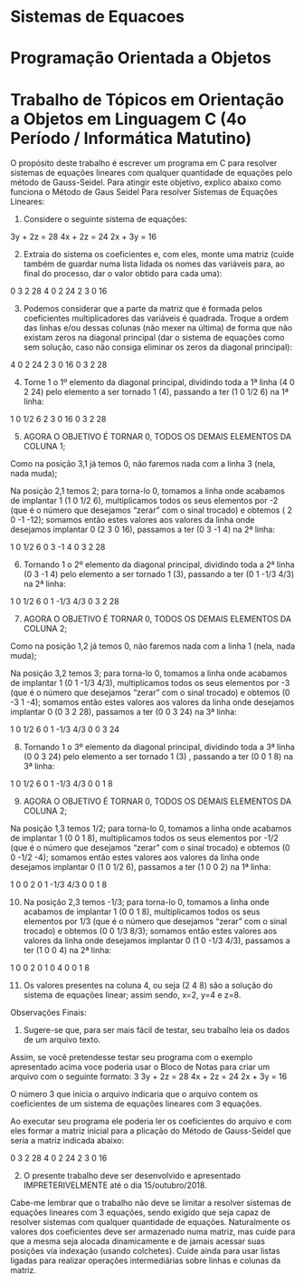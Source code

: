# Sistemas de Equacoes
# Programação Orientada a Objetos
# Trabalho de Tópicos em Orientação a Objetos em Linguagem C (4o Período / Informática Matutino)

O propósito deste trabalho é escrever um programa em C para resolver sistemas de equações lineares com qualquer quantidade de equações pelo método de Gauss-Seidel. Para atingir este objetivo, explico abaixo como funciona o Método de Gaus Seidel Para resolver Sistemas de Equações Lineares:

1.	Considere o seguinte sistema de equações:

3y + 2z = 28
4x + 2z = 24
2x + 3y = 16

2.	Extraia do sistema os coeficientes e, com eles, monte uma matriz (cuide também de guardar numa lista lidada os nomes das variáveis para, ao final do processo, dar o valor obtido para cada uma):

0	3	2	28
4	0	2	24
2	3	0	16

3.	Podemos considerar que a parte da matriz que é formada pelos coeficientes multiplicadores das variáveis é quadrada. Troque a ordem das linhas e/ou dessas colunas (não mexer na última) de forma que não existam zeros na diagonal principal (dar o sistema de equações como sem solução, caso não consiga eliminar os zeros da diagonal principal):

4	0	2	24
2	3	0	16
0	3	2	28

4.	Torne 1 o 1º elemento da diagonal principal, dividindo toda a 1ª linha (4 0 2 24) pelo elemento a ser tornado 1 (4), passando a ter (1 0 1/2 6) na 1ª linha:

1	0	1/2	6
2	3	0	16
0	3	2	28

5.	AGORA O OBJETIVO É TORNAR 0, TODOS OS DEMAIS ELEMENTOS DA COLUNA 1;

Como na posição 3,1 já temos 0, não faremos nada com a linha 3 (nela, nada muda);

Na posição 2,1 temos 2; para torna-lo 0, tomamos a linha onde acabamos de implantar 1 (1 0 1/2 6), multiplicamos todos os seus elementos por -2 (que é o número que desejamos “zerar” com o sinal trocado) e obtemos ( 2 0 -1 -12); somamos então estes valores aos valores da linha onde desejamos implantar 0 (2 3 0 16), passamos a ter (0 3 -1 4) na 2ª linha:

1	0	1/2	6
0	3	-1	4
0	3	2	28

6.	Tornando 1 o 2º elemento da diagonal principal, dividindo toda a 2ª linha (0 3 -1 4) pelo elemento a ser tornado 1 (3), passando a ter (0 1 -1/3 4/3) na 2ª linha:

1	0	1/2	6
0	1	-1/3	4/3
0	3	2	28

7.	AGORA O OBJETIVO É TORNAR 0, TODOS OS DEMAIS ELEMENTOS DA COLUNA 2;

Como na posição 1,2 já temos 0, não faremos nada com a linha 1 (nela, nada muda);

Na posição 3,2 temos 3; para torna-lo 0, tomamos a linha onde acabamos de implantar 1 (0 1 -1/3 4/3), multiplicamos todos os seus elementos por -3 (que é o número que desejamos “zerar” com o sinal trocado) e obtemos (0 -3 1 -4); somamos então estes valores aos valores da linha onde desejamos implantar 0 (0 3 2 28), passamos a ter (0 0 3 24) na 3ª linha:

1	0	1/2	6
0	1	-1/3	4/3
0	0	3	24

8.	Tornando 1 o 3º elemento da diagonal principal, dividindo toda a 3ª linha (0 0 3 24) pelo elemento a ser tornado 1 (3) , passando a ter (0 0 1 8) na 3ª linha:

1	0	1/2	6
0	1	-1/3	4/3
0	0	1	8

9.	AGORA O OBJETIVO É TORNAR 0, TODOS OS DEMAIS ELEMENTOS DA COLUNA 2;

Na posição 1,3 temos 1/2; para torna-lo 0, tomamos a linha onde acabamos de implantar 1 (0 0 1 8), multiplicamos todos os seus elementos por -1/2 (que é o número que desejamos “zerar” com o sinal trocado) e obtemos (0 0 -1/2 -4); somamos então estes valores aos valores da linha onde desejamos implantar 0 (1 0 1/2 6), passamos a ter (1 0 0 2) na 1ª linha:

1	0	0	2
0	1	-1/3	4/3
0	0	1	8

10.	Na posição 2,3 temos -1/3; para torna-lo 0, tomamos a linha onde acabamos de implantar 1 (0 0 1 8), multiplicamos todos os seus elementos por 1/3 (que é o número que desejamos “zerar” com o sinal trocado) e obtemos (0 0 1/3 8/3); somamos então estes valores aos valores da linha onde desejamos implantar 0 (1 0 -1/3 4/3), passamos a ter (1 0 0 4) na 2ª linha:

1	0	0	2
0	1	0	4
0	0	1	8

11.	Os valores presentes na coluna 4, ou seja (2 4 8) são a solução do sistema de equações linear; assim sendo, x=2, y=4 e z=8.




Observações Finais:

1.	Sugere-se que, para ser mais fácil de testar, seu trabalho leia os dados de um arquivo texto.

Assim, se você pretendesse testar seu programa com o exemplo apresentado acima voce poderia usar o Bloco de Notas para criar um arquivo com o seguinte formato:
3
3y + 2z = 28
4x + 2z = 24
2x + 3y = 16

O número 3 que inicia o arquivo indicaria que o arquivo contem os coeficientes de um sistema de equações lineares com 3 equações.

Ao executar seu programa ele poderia ler os coeficientes do arquivo e com eles formar a matriz inicial para a plicação do Método de Gauss-Seidel que seria a matriz indicada abaixo:

0	3	2	28
4	0	2	24
2	3	0	16


2.	O presente trabalho deve ser desenvolvido e apresentado IMPRETERIVELMENTE até o dia 15/outubro/2018.

Cabe-me lembrar que o trabalho não deve se limitar a resolver sistemas de equações lineares com 3 equações, sendo exigido que seja capaz de resolver sistemas com qualquer quantidade de equações.
Naturalmente os valores dos coeficientes deve ser armazenado numa matriz, mas cuide para que a mesma seja alocada dinamicamente e de jamais acessar suas posições via indexação (usando colchetes).
Cuide ainda para usar listas ligadas para realizar operações intermediárias sobre linhas e colunas da matriz.
